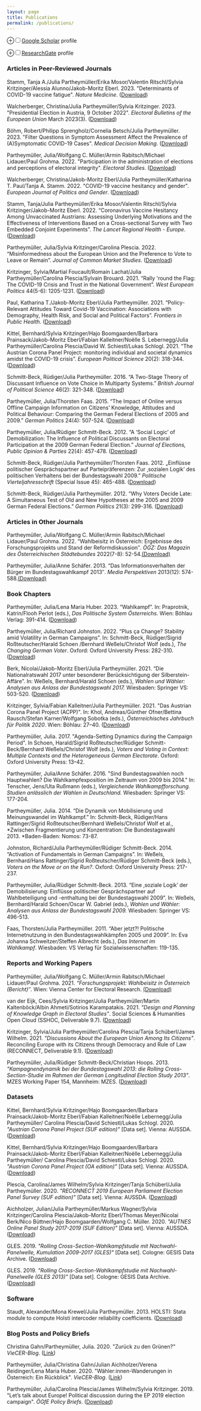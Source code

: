```yaml
---
layout: page
title: Publications
permalink: /publications/
---
```


<label for='drinking-note' class='margin-toggle'> &#8853;</label><input type='checkbox' id='drinking-note' class='margin-toggle'/><span class='marginnote'>[Google Scholar](https://scholar.google.de/citations?user=PPqf2-YAAAAJ&hl=de) profile</span>

<label for='drinking-note' class='margin-toggle'> &#8853;</label><input type='checkbox' id='drinking-note' class='margin-toggle'/><span class='marginnote'>[ResearchGate](https://www.researchgate.net/profile/Julia_Partheymueller) profile</span>

### Articles in Peer-Reviewed Journals

Stamm, Tanja A./Julia Partheymüller/Erika Mosor/Valentin Ritschl/Sylvia Kritzinger/Alessia Alunno/Jakob-Moritz Eberl. 2023. "Determinants of COVID-19 vaccine fatigue". *Nature Medicine*. ([Download](https://doi.org/10.1038/s41591-023-02282-y))  

Walcherberger, Christina/Julia Partheymüller/Sylvia Kritzinger. 2023. "Presidential Election in Austria, 9 October 2022". *Electoral Bulletins of the European Union* March 2023(3). ([Download](https://geopolitique.eu/en/articles/presidential-election-in-austria-9-october-2022))

Böhm, Robert/Philipp Sprengholz/Cornelia Betsch/Julia Partheymüller. 2023. "Filter Questions in Symptom Assessment Affect the Prevalence of (A)Symptomatic COVID-19 Cases". *Medical Decision Making*. ([Download](https://doi.org/10.1177/0272989X231158380))

Partheymüller, Julia/Wolfgang C. Müller/Armin Rabitsch/Michael Lidauer/Paul Grohma. 2022. "Participation in the administration of elections and perceptions of electoral integrity". *Electoral Studies*. ([Download](https://doi.org/10.1016/j.electstud.2022.102474))  

Walcherberger, Christina/Jakob-Moritz Eberl/Julia Partheymüller/Katharina T. Paul/Tanja A. Stamm. 2022. "COVID-19 vaccine hesitancy and gender". *European Journal of Politics and Gender*. ([Download](https://doi.org/10.1332/251510821X16498676658252)) 

Stamm, Tanja/Julia Partheymüller/Erika Mosor/Valentin Ritschl/Sylvia Kritzinger/Jakob-Moritz Eberl. 2022. “Coronavirus Vaccine Hesitancy Among Unvaccinated Austrians: Assessing Underlying Motivations and the Effectiveness of Interventions Based on a Cross-sectional Survey with Two Embedded Conjoint Experiments”. *The Lancet Regional Health - Europe*. ([Download](https://doi.org/10.1016/j.lanepe.2022.100389)) 

Partheymüller, Julia/Sylvia Kritzinger/Carolina Plescia. 2022. “Misinformedness about the European Union and the Preference to Vote to Leave or Remain”. *Journal of Common Market Studies*. ([Download](https://doi.org/10.1111/jcms.13316))

Kritzinger, Sylvia/Martial Foucault/Romain Lachat/Julia Partheymüller/Carolina Plescia/Sylvain Brouard. 2021. “Rally 'round the Flag: The COVID-19 Crisis and Trust in the National Government”. *West European Politics* 44(5-6): 1205-1231. ([Download](https://doi.org/10.1080/01402382.2021.1925017))

Paul, Katharina T./Jakob-Moritz Eberl/Julia Partheymüller. 2021. “Policy-Relevant Attitudes Toward Covid-19 Vaccination: Associations with Demography, Health Risk, and Social and Political Factors”. *Frontiers in Public Health*. ([Download](https://www.frontiersin.org/articles/10.3389/fpubh.2021.671896/abstract))

Kittel, Bernhard/Sylvia Kritzinger/Hajo Boomgaarden/Barbara Prainsack/Jakob-Moritz Eberl/Fabian Kalleitner/Noëlle S. Lebernegg/Julia Partheymüller/Carolina Plescia/David W. Schiestl/Lukas Schlogl. 2021. “The Austrian Corona Panel Project: monitoring individual and societal dynamics amidst the COVID-19 crisis”. *European Political Science* 20(2): 318-344. ([Download](https://doi.org/10.1057/s41304-020-00294-7))

Schmitt-Beck, Rüdiger/Julia Partheymüller. 2016. “A Two-Stage Theory of
Discussant Influence on Vote Choice in Multiparty Systems.” *British
Journal of Political Science* 46(2): 321-348.
([Download](https://doi.org/10.1017/S0007123414000301))

Partheymüller, Julia/Thorsten Faas. 2015. “The Impact of Online versus
Offline Campaign Information on Citizens’ Knowledge, Attitudes and
Political Behaviour: Comparing the German Federal Elections of 2005 and
2009.” *German Politics* 24(4): 507-524.
([Download](http://www.tandfonline.com/doi/full/10.1080/09644008.2015.1021789#.VS4aTvAtWUk))

Partheymüller, Julia/Rüdiger Schmitt-Beck. 2012. “A ‘Social Logic’ of
Demobilization: The Influence of Political Discussants on Electoral
Participation at the 2009 German Federal Election.” *Journal of
Elections, Public Opinion & Parties* 22(4): 457-478.
([Download](http://dx.doi.org/10.1080/17457289.2012.720576))

Schmitt-Beck, Rüdiger/Julia Partheymüller/Thorsten Faas. 2012.
„Einflüsse politischer Gesprächspartner auf Parteipräferenzen: Zur
‚sozialen Logik’ des politischen Verhaltens bei der Bundestagswahl
2009.” *Politische Vierteljahresschrift* (Special Issue 45): 465-488. ([Download](https://doi.org/10.5771/9783845262178_472))

Schmitt-Beck, Rüdiger/Julia Partheymüller. 2012. “Why Voters Decide
Late: A Simultaneous Test of Old and New Hypotheses at the 2005 and 2009
German Federal Elections.” *German Politics* 21(3): 299-316.
([Download](http://dx.doi.org/10.1080/09644008.2012.716042))

### Articles in Other Journals

Partheymüller, Julia/Wolfgang C. Müller/Armin Rabitsch/Michael Lidauer/Paul Grohma. 2022. “Wahlbeisitz in Österreich: Ergebnisse des Forschungsprojekts und Stand der Reformdiskussion″. *ÖGZ: Das Magazin des Österreichischen Städtebundes* 2022(7-8):
52-54.[(Download)](https://www.staedtebund.gv.at/ePaper/oegz-2022-08/index.html#p=52)

Partheymüller, Julia/Anne Schäfer. 2013. “Das Informations­verhalten der
Bürger im Bundestagswahl­kampf 2013″. *Media Perspektiven* 2013(12):
574-588.[(Download)](http://www.media-perspektiven.de/uploads/tx_mppublications/12-2013_Partheymueller_Schaefer.pdf)

### Book Chapters

Partheymüller, Julia/Lena Maria Huber. 2023. “Wahlkampf”. In: Praprotnik, Katrin/Flooh Perlot (eds.), *Das Politische System Österreichs*. Wien: Böhlau Verlag: 391-414. ([Download](https://www.vr-elibrary.de/doi/pdf/10.7767/9783205215950))

Partheymüller, Julia/Richard Johnston. 2022. “Plus ça Change? Stability amid Volatility in German Campaigns”. In: Schmitt-Beck, Rüdiger/Sigrid Roßteutscher/Harald Schoen
/Bernhard Weßels/Christof Wolf (eds.), *The Changing German Voter*. Oxford: Oxford University Press: 282-310. ([Download](https://doi.org/10.1093/oso/9780198847519.003.0014))

Berk, Nicolai/Jakob-Moritz Eberl/Julia Partheymüller. 2021. “Die Nationalratswahl 2017 unter besonderer Berücksichtigung der Silberstein-Affäre”. In:
Weßels, Bernhard/Harald Schoen (eds.), *Wahlen und Wähler: Analysen aus Anlass der Bundestagswahl 2017.* Wiesbaden: Springer VS: 503-520. ([Download](https://doi.org/10.1007/978-3-658-33582-3_24))

Kritzinger, Sylvia/Fabian Kalleitner/Julia Partheymüller. 2021. "Das Austrian Corona Panel Project (ACPP)". In: Khol, Andreas/Günther Ofner/Bettina Rausch/Stefan Karner/Wolfgang Sobotka (eds.), *Österreichisches Jahrbuch für Politik 2020*. Wien: Böhlau: 27–40. ([Download](https://doi.org/10.7767/9783205213697.27))

Partheymüller, Julia. 2017. "Agenda-Setting Dynamics during the Campaign Period". In Schoen, Harald/Sigrid Roßteutscher/Rüdiger Schmitt-Beck/Bernhard Weßels/Christof Wolf (eds.), *Voters and Voting in Context: Multiple Contexts and the Heterogeneous German Electorate*. Oxford: Oxford University Press: 13–42.

Partheymüller, Julia/Anne Schäfer. 2016. "Sind Bundestagswahlen noch
Hauptwahlen? Die Wahlkampfexposition im Zeitraum von 2009 bis 2014." In:
Tenscher, Jens/Uta Rußmann (eds.), *Vergleichende Wahlkampfforschung.
Studien anlässlich der Wahlen in Deutschland.* Wiesbaden: Springer VS:
177-204.

Partheymüller, Julia. 2014. “Die Dynamik von Mobilisierung und
Meinungswandel im Wahlkampf.” In: Schmitt-Beck, Rüdiger/Hans
Rattinger/Sigrid Roßteutscher/Bernhard Weßels/Christof Wolf et al.,
*Zwischen Fragmentierung und Konzentration: Die Bundestagswahl
2013. *Baden-Baden: Nomos: 73-87.

Johnston, Richard/Julia Partheymüller/Rüdiger Schmitt-Beck. 2014.
“Activation of Fundamentals in German Campaigns”. In: Weßels,
Bernhard/Hans Rattinger/Sigrid Roßteutscher/Rüdiger Schmitt-Beck (eds.),
*Voters on the Move or on the Run?*. Oxford: Oxford University Press:
217-237.

Partheymüller, Julia/Rüdiger Schmitt-Beck. 2013. “Eine ‚soziale Logik’
der Demobilisierung: Einflüsse politischer Gesprächspartner auf
Wahlbeteiligung und -enthaltung bei der Bundestagswahl 2009”. In:
Weßels, Bernhard/Harald Schoen/Oscar W. Gabriel (eds.), *Wahlen und
Wähler: Analysen aus Anlass der Bundestagswahl 2009.* Wiesbaden:
Springer VS: 496-513.

Faas, Thorsten/Julia Partheymüller. 2011. “Aber jetzt?! Politische
Internetnutzung in den Bundestagswahlkämpfen 2005 und 2009”. In: Eva
Johanna Schweitzer/Steffen Albrecht (eds.), *Das Internet im
Wahlkampf*. Wiesbaden: VS Verlag für Sozialwissenschaften: 119-135.

### Reports and Working Papers

Partheymüller, Julia/Wolfgang C. Müller/Armin Rabitsch/Michael Lidauer/Paul Grohma. 2021. *“Forschungsprojekt: Wahlbeisitz in Österreich (Bericht)″*. Wien: Vienna Center for Electoral Research. [(Download)](https://osf.io/9cbhk)

van der Eijk, Cees/Sylvia Kritzinger/Julia Partheymüller/Martin Kaltenböck/Albin Ahmeti/Sotirios Karampatakis. 2021. *"Design and Planning of Knowledge Graph in Electoral Studies"*. Social Sciences & Humanities Open Cloud (SSHOC, Deliverable 9.7). ([Download](https://doi.org/10.5281/zenodo.4558309))

Kritzinger, Sylvia/Julia Partheymüller/Carolina Plescia/Tanja Schüberl/James Wilhelm. 2021. *"Discussions About the European Union Among Its Citizens"*. Reconciling Europe with its Citizens through Democracy and Rule of Law (RECONNECT, Deliverable 9.1). ([Download](https://reconnect-europe.eu/wp-content/uploads/2021/01/D8.3.pdf))

Partheymüller, Julia/Rüdiger Schmitt-Beck/Christian Hoops. 2013.
*"Kampagnendynamik bei der Bundestagswahl 2013: die Rolling
Cross-Section-Studie im Rahmen der German Longitudinal Election Study
2013"*. MZES Working Paper 154, Mannheim: MZES.
([Download](http://www.mzes.uni-mannheim.de/publications/wp/wp-154.pdf))

### Datasets

Kittel, Bernhard/Sylvia Kritzinger/Hajo Boomgaarden/Barbara Prainsack/Jakob-Moritz Eberl/Fabian Kalleitner/Noëlle Lebernegg/Julia Partheymüller/ Carolina Plescia/David Schiestl/Lukas Schlogl. 2020. *"Austrian Corona Panel Project (SUF edition)"* [Data set]. Vienna: AUSSDA. ([Download](https://doi.org/10.11587/28KQNS))


Kittel, Bernhard/Sylvia Kritzinger/Hajo Boomgaarden/Barbara Prainsack/Jakob-Moritz Eberl/Fabian Kalleitner/Noëlle Lebernegg/Julia Partheymüller/ Carolina Plescia/David Schiestl/Lukas Schlogl. 2020. *"Austrian Corona Panel Project (OA edition)"* [Data set]. Vienna: AUSSDA. ([Download](https://doi.org/10.11587/))

Plescia, Carolina/James Wilhelm/Sylvia Kritzinger/Tanja Schüberl/Julia Partheymüller. 2020. *"RECONNECT 2019 European Parliament Election Panel Survey (SUF edition)"* [Data set]. Vienna: AUSSDA. ([Download](https://doi.org/10.11587/MOV0EZ))

Aichholzer, Julian/Julia Partheymüller/Markus Wagner/Sylvia Kritzinger/Carolina Plescia/Jakob-Moritz Eberl/Thomas Meyer/Nicolai Berk/Nico Büttner/Hajo Boomgaarden/Wolfgang C. Müller. 2020. *"AUTNES Online Panel Study 2017-2019 (SUF Edition)"* [Data set]. Vienna: AUSSDA. ([Download](https://doi.org/10.11587/QDETRI))

GLES. 2019. *"Rolling Cross-Section-Wahlkampfstudie mit Nachwahl-Panelwelle, Kumulation 2009-2017 (GLES)"* [Data set]. Cologne: GESIS Data Archive. ([Download](https://doi.org/10.4232/1.13370))

GLES. 2019. *"Rolling Cross-Section-Wahlkampfstudie mit Nachwahl-Panelwelle (GLES 2013)"* [Data set]. Cologne: GESIS Data Archive. ([Download](https://doi.org/10.4232/1.13214))

### Software

Staudt, Alexander/Mona Krewel/Julia Partheymüller. 2013. HOLSTI: Stata
module to compute Holsti intercoder reliability coefficients.
([Download](http://ideas.repec.org/c/boc/bocode/s457749.html))

### Blog Posts and Policy Briefs

Christina Gahn/Partheymüller, Julia. 2020. "Zurück zu den Grünen?" *VieCER-Blog*. ([Link](https://viecer.univie.ac.at/en/viecer-blog/beitraege/2020-09-01/)) 

Partheymüller, Julia/Christina Gahn/Julian Aichholzer/Verena Reidinger/Lena Maria Huber. 2020. "Wähler:innen-Wanderungen in Österreich: Ein Rückblick". *VieCER-Blog*. ([Link](https://viecer.univie.ac.at/en/viecer-blog/beitraege/24-07-2020/)) 

Partheymüller, Julia/Carolina Plescia/James Wilhelm/Sylvia Kritzinger. 2019. "Let’s talk about Europe! Political discussion during the EP 2019 election campaign". *ÖGfE Policy Briefs*. ([Download](https://www.oegfe.at/wp-content/uploads/2019/07/OEGfE_Policy_Brief-2019.19.pdf))






